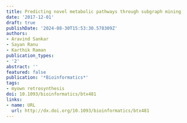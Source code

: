 ```yaml
---
title: Predicting novel metabolic pathways through subgraph mining
date: '2017-12-01'
draft: true
publishDate: '2024-08-30T15:53:30.578309Z'
authors:
- Aravind Sankar
- Sayan Ranu
- Karthik Raman
publication_types:
- '2'
abstract: ''
featured: false
publication: '*Bioinformatics*'
tags:
- myown retrosynthesis
doi: 10.1093/bioinformatics/btx481
links:
- name: URL
  url: http://dx.doi.org/10.1093/bioinformatics/btx481
---
```


